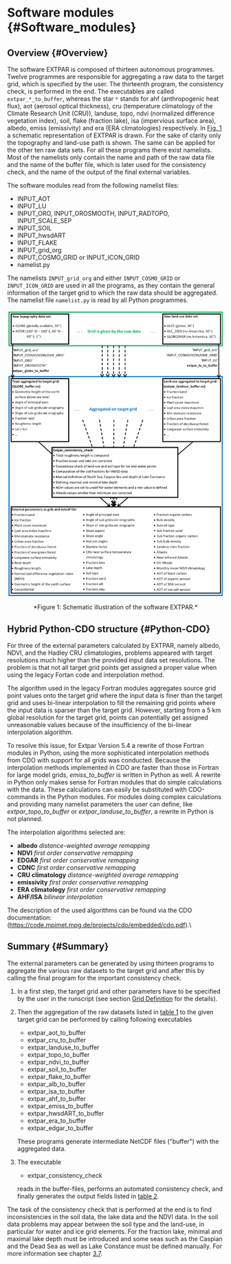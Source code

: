 # Software modules {#Software_modules}

## Overview {#Overview}

The software EXTPAR is composed of thirteen autonomous programmes.
Twelve programmes are responsible for aggregating a raw data to the
target grid, which is specified by the user. The thirteenth program, the
consistency check, is performed in the end. The executables are called
`extpar_*_to_buffer`, whereas the star `*` stands for ahf
(anthropogenic heat flux), aot (aerosol optical thickness), cru
(temperature climatology of the Climate Research Unit (CRU)), landuse,
topo, ndvi (normalized difference vegetation index), soil, flake
(fraction lake), isa (impervious surface area), albedo, emiss
(emissivity) and era (ERA climatologies) respectively.
In [Fig. 1](#fig:EXTPAR_Figure) a schematic representation of EXTPAR is
drawn. For the sake of clarity only the topography and land-use path is
shown. The same can be applied for the other ten raw data sets. For all
these programs there exist namelists. Most of the namelists only contain
the name and path of the raw data file and the name of the buffer file,
which is later used for the consistency check, and the name of the
output of the final external variables.

The software modules read from the following namelist files:

-   INPUT_AOT
-   INPUT_LU
-   INPUT_ORO, INPUT_OROSMOOTH, INPUT_RADTOPO, INPUT_SCALE_SEP
-   INPUT_SOIL
-   INPUT_hwsdART
-   INPUT_FLAKE
-   INPUT_grid_org
-   INPUT_COSMO_GRID or INPUT_ICON_GRID
-   namelist.py

The namelists `INPUT_grid_org` and either `INPUT_COSMO_GRID` or
`INPUT_ICON_GRID` are used in all the programs, as they contain the
general information of the target grid to which the raw data should be
aggregated. The namelist file `namelist.py` is read by all Python
programmes.

<a name="fig:EXTPAR_Figure"></a>

![](EXTPAR_Figure.png) 
<center>*Figure 1: Schematic illustration of the software EXTPAR.*</center>

## Hybrid Python-CDO structure {#Python-CDO}

For three of the external parameters calculated by EXTPAR, namely
albedo, NDVI, and the Hadley CRU climatologies, problems appeared with
target resolutions much higher than the provided input data set
resolutions. The problem is that not all target grid points get assigned
a proper value when using the legacy Fortan code and interpolation
method.

The algorithm used in the legacy Fortran modules aggregates source grid
point values onto the target grid where the input data is finer than the
target grid and uses bi-linear interpolation to fill the remaining grid
points where the input data is sparser than the target grid. However,
starting from a 5 km global resolution for the target grid, points can
potentially get assigned unreasonable values because of the
insufficiency of the bi-linear interpolation algorithm.

To resolve this issue, for Extpar Version 5.4 a rewrite of those Fortran
modules in Python, using the more sophisticated interpolation methods
from CDO with support for all grids was conducted. Because the
interpolation methods implemented in CDO are faster than those in
Fortran for large model grids, *emiss_to_buffer* is written in Python
as well. A rewrite in Python only makes sense for Fortran modules that
do simple calculations with the data. These calculations can easily be
substituted with CDO-commands in the Python modules. For modules doing
complex calculations and providing many namelist parameters the user can
define, like *extpar_topo_to_buffer* or
*extpar_landuse_to_buffer*, a rewrite in Python is not planned.

The interpolation algorithms selected are:

-   **albedo** *distance-weighted average remapping*
-   **NDVI** *first order conservative remapping*
-   **EDGAR** *first order conservative remapping*
-   **CDNC** *first order conservative remapping*
-   **CRU climatology** *distance-weighted average remapping*
-   **emissivity** *first order conservative remapping*
-   **ERA climatology** *first order conservative remapping*
-   **AHF/ISA** *bilinear interpolation*

The description of the used algorithms can be found via the CDO
documentation:\
(https://code.mpimet.mpg.de/projects/cdo/embedded/cdo.pdf).\

## Summary {#Summary}

The external parameters can be generated by using thirteen programs to
aggregate the various raw datasets to the target grid and after this by
calling the final program for the important consistency check.

1.  In a first step, the target grid and other parameters have to be
    specified by the user in the runscript (see section
    [Grid Definition](./user_manual_06_namelist_input.md#namelist_input_for_extpar_grid_def) for the details).

2.  Then the aggregation of the raw datasets listed in [table 1](./user_manual_01_overall_description.md#input_raw_data) to the given target grid can be
    performed by calling following executables

    -   extpar_aot_to_buffer
    -   extpar_cru_to_buffer
    -   extpar_landuse_to_buffer
    -   extpar_topo_to_buffer
    -   extpar_ndvi_to_buffer
    -   extpar_soil_to_buffer
    -   extpar_flake_to_buffer
    -   extpar_alb_to_buffer
    -   extpar_isa_to_buffer
    -   extpar_ahf_to_buffer
    -   extpar_emiss_to_buffer
    -   extpar_hwsdART_to_buffer
    -   extpar_era_to_buffer
    -   extpar_edgar_to_buffer

    These programs generate intermediate NetCDF files ("buffer") with
    the aggregated data.

3.  The executable

    -   extpar_consistency_check

    reads in the buffer-files, performs an automated consistency check,
    and finally generates the output fields listed in
    [table 2](./user_manual_01_overall_description.md#extpar_output).

The task of the consistency check that is performed at the end is to
find inconsistencies in the soil data, the lake data and the NDVI data.
In the soil data problems may appear between the soil type and the
land-use, in particular for water and ice grid elements. For the
fraction lake, minimal and maximal lake depth must be introduced and
some seas such as the Caspian and the Dead Sea as well as Lake Constance
must be defined manually. For more information see chapter
[3.7](./user_manual_03_fortran_modules.md#extpar_consistency_check).